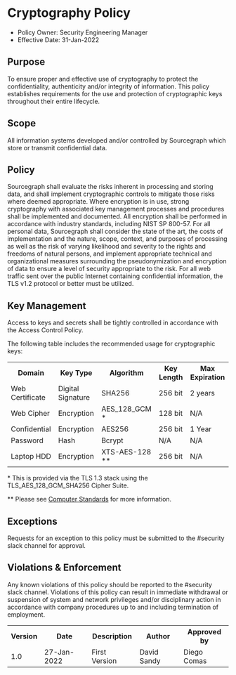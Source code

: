# Cryptography Policy

- Policy Owner: Security Engineering Manager
- Effective Date: 31-Jan-2022

## Purpose

To ensure proper and effective use of cryptography to protect the confidentiality, authenticity and/or integrity of information. This policy establishes requirements for the use and protection of cryptographic keys throughout their entire lifecycle.

## Scope

All information systems developed and/or controlled by Sourcegraph which store or transmit confidential data.

## Policy

Sourcegraph shall evaluate the risks inherent in processing and storing data, and shall implement cryptographic controls to mitigate those risks where deemed appropriate. Where encryption is in use, strong cryptography with associated key management processes and procedures shall be implemented and documented. All encryption shall be performed in accordance with industry standards, including NIST SP 800-57.
For all personal data, Sourcegraph shall consider the state of the art, the costs of implementation and the nature, scope, context, and purposes of processing as well as the risk of varying likelihood and severity to the rights and freedoms of natural persons, and implement appropriate technical and organizational measures surrounding the pseudonymization and encryption of data to ensure a level of security appropriate to the risk.
For all web traffic sent over the public Internet containing confidential information, the TLS v1.2 protocol or better must be utilized.

## Key Management

Access to keys and secrets shall be tightly controlled in accordance with the Access Control Policy.

The following table includes the recommended usage for cryptographic keys:

<table>
  <tr>
    <th>Domain</th>
    <th>Key Type</th>
    <th>Algorithm</th>
    <th>Key Length</th>
    <th>Max Expiration</th>
  </tr>
  <tr>
    <td>Web Certificate</td>
    <td>Digital Signature</td>
    <td>SHA256</td>
    <td>256 bit</td>
    <td>2 years</td>
  </tr>
  <tr>
    <td>Web Cipher</td>
    <td>Encryption</td>
    <td>AES_128_GCM *</td>
    <td>128 bit</td>
    <td>N/A</td>
  </tr>
  <tr>
    <td>Confidential</td>
    <td>Encryption</td>
    <td>AES256</td>
    <td>256 bit</td>
    <td>1 Year</td>
  </tr>
  <tr>
    <td>Password</td>
    <td>Hash</td>
    <td>Bcrypt</td>
    <td>N/A</td>
    <td>N/A</td>
  </tr>
  <tr>
    <td>Laptop HDD</td>
    <td>Encryption</td>
    <td>XTS-AES-128 **</td>
    <td>256 bit</td>
    <td>N/A</td>
  </tr>
</table>

\* This is provided via the TLS 1.3 stack using the TLS_AES_128_GCM_SHA256 Cipher Suite.

\*\* Please see [Computer Standards](../../../tech-ops/process/internal-security/computer-standards.md) for more information.

## Exceptions

Requests for an exception to this policy must be submitted to the #security slack channel for approval.

## Violations & Enforcement

Any known violations of this policy should be reported to the #security slack channel. Violations of this policy can result in immediate withdrawal or suspension of system and network privileges and/or disciplinary action in accordance with company procedures up to and including termination of employment.

<table>
  <tr>
    <th>Version</th>
    <th>Date</th>
    <th>Description</th>
    <th>Author</th>
    <th>Approved by</th>
  </tr>
  <tr>
    <td>1.0</td>
    <td>27-Jan-2022</td>
    <td>First Version</td>
    <td>David Sandy</td>
    <td>Diego Comas</td>
  </tr>
</table>
